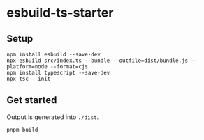 # esbuild-ts-starter

## Setup

```
npm install esbuild --save-dev
npx esbuild src/index.ts --bundle --outfile=dist/bundle.js --platform=node --format=cjs
npm install typescript --save-dev
npx tsc --init
```

## Get started

Output is generated into `./dist`.

```
pnpm build
```